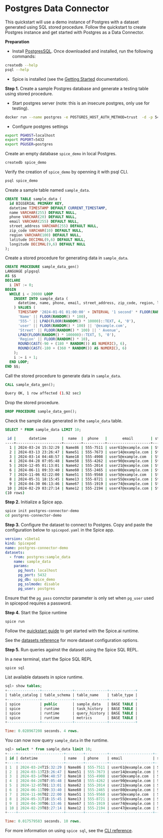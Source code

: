 # Postgres Data Connector

This quickstart will use a demo instance of Postgres with a dataset generated using SQL stored procedure. Follow the quickstart to create Postgres instance and get started with Postgres as a Data Connector.

**Preparation**

- Install [PostgresSQL](https://www.postgresql.org/download/). Once downloaded and installed, run the following commands:

```bash
createdb --help
psql --help
```

- Spice is installed (see the [Getting Started](https://docs.spiceai.org/getting-started) documentation).

**Step 1.** Create a sample Postgres database and generate a testing table using stored procedure.

- Start postgres server (note: this is an insecure postgres, only use for testing).

```bash
docker run --name postgres -e POSTGRES_HOST_AUTH_METHOD=trust  -d -p 5432:5432 postgres
```

- Configure postgres settings

```bash
export PGHOST=localhost
export PGPORT=5432
export PGUSER=postgres
```

Create an empty database `spice_demo` in local Postgres.

```bash
createdb spice_demo
```

Verify the creation of `spice_demo` by openning it with psql CLI.

```bash
psql spice_demo
```

Create a sample table named `sample_data`.

```SQL
CREATE TABLE sample_data (
  id BIGSERIAL PRIMARY KEY,
  datetime TIMESTAMP DEFAULT CURRENT_TIMESTAMP,
  name VARCHAR(255) DEFAULT NULL,
  phone VARCHAR(20) DEFAULT NULL,
  email VARCHAR(255) DEFAULT NULL,
  street_address VARCHAR(255) DEFAULT NULL,
  zip_code VARCHAR(10) DEFAULT NULL,
  region VARCHAR(100) DEFAULT NULL,
  latitude DECIMAL(9,6) DEFAULT NULL,
  longitude DECIMAL(9,6) DEFAULT NULL
);
```

Create a stored procedure for generating data in `sample_data`.

```SQL
CREATE PROCEDURE sample_data_gen()
LANGUAGE plpgsql
AS $$
DECLARE
  i INT := 0;
BEGIN
  WHILE i < 20000 LOOP
    INSERT INTO sample_data (
      datetime, name, phone, email, street_address, zip_code, region, latitude, longitude
    ) VALUES (
      TIMESTAMP '2024-01-01 01:00:00' + INTERVAL '1 second' * FLOOR(RANDOM() * 31536000),
      'Name' || FLOOR(RANDOM() * 100),
      '555-' || LPAD(FLOOR(RANDOM() * 10000)::TEXT, 4, '0'),
      'user' || FLOOR(RANDOM() * 100) || '@example.com',
      'Street' || FLOOR(RANDOM() * 100) || ' Avenue',
      LPAD(FLOOR(RANDOM() * 100000)::TEXT, 5, '0'),
      'Region' || FLOOR(RANDOM() * 10),
      ROUND(CAST(-90 + (180 * RANDOM()) AS NUMERIC), 6),
      ROUND(CAST(-180 + (360 * RANDOM()) AS NUMERIC), 6)
    );
    i := i + 1;
  END LOOP;
END $$;
```

Call the stored procedure to generate data in `sample_data`.

```SQL
CALL sample_data_gen();
```

```bash
Query OK, 1 row affected (1.92 sec)
```

Drop the stored procedure.

```SQL
DROP PROCEDURE sample_data_gen();
```

Check the sample data generated in the `sample_data` table.

```SQL
SELECT * FROM sample_data LIMIT 10;
```

```bash
 id |      datetime       |  name  |  phone   |       email        | street_address  | zip_code | region  |  latitude  |  longitude
----+---------------------+--------+----------+--------------------+-----------------+----------+---------+------------+-------------
  1 | 2024-03-24 15:32:29 | Name86 | 555-7511 | user61@example.com | Street28 Avenue | 99036    | Region1 |  37.401720 |   98.195050
  2 | 2024-03-13 23:26:47 | Name51 | 555-7673 | user14@example.com | Street50 Avenue | 56498    | Region9 | -48.121413 |   24.399114
  3 | 2024-03-14 04:48:57 | Name18 | 555-4908 | user5@example.com  | Street94 Avenue | 90463    | Region7 | -43.850714 | -133.347619
  4 | 2024-04-28 07:05:48 | Name58 | 555-4262 | user90@example.com | Street38 Avenue | 38997    | Region9 | -64.336487 | -169.703826
  5 | 2024-12-05 01:13:01 | Name62 | 555-2014 | user21@example.com | Street22 Avenue | 24267    | Region9 |  -0.871213 | -136.917815
  6 | 2024-06-11 09:33:40 | Name60 | 555-2465 | user80@example.com | Street87 Avenue | 57574    | Region4 | -16.725530 |  -48.126485
  7 | 2024-11-06 02:22:00 | Name51 | 555-9568 | user5@example.com  | Street72 Avenue | 66055    | Region4 |  85.865851 |  -73.635508
  8 | 2024-05-31 18:15:45 | Name13 | 555-8721 | user55@example.com | Street21 Avenue | 96491    | Region8 |  49.269070 | -158.880790
  9 | 2024-04-30 06:13:46 | Name67 | 555-1919 | user74@example.com | Street49 Avenue | 90063    | Region6 | -59.289773 |  -86.577233
 10 | 2024-02-29 03:27:14 | Name12 | 555-2194 | user47@example.com | Street47 Avenue | 35029    | Region1 |   6.813841 |   52.001473
(10 rows)
```

**Step 2.** Initialize a Spice app.

```bash
spice init postgres-connector-demo
cd postgres-connector-demo
```

**Step 3.** Configure the dataset to connect to Postgres. Copy and paste the configuration below to `spicepod.yaml` in the Spice app.

```yaml
version: v1beta1
kind: Spicepod
name: postgres-connector-demo
datasets:
  - from: postgres:sample_data
    name: sample_data
    params:
      pg_host: localhost
      pg_port: 5432
      pg_db: spice_demo
      pg_sslmode: disable
      pg_user: postgres
```

Ensure that the `pg_pass` connctor parameter is only set when `pg_user` used in spicepod requires a password.

**Step 4.** Start the Spice runtime

```bash
spice run
```

Follow the [quickstart guide](https://docs.spiceai.org/getting-started) to get started with the Spice.ai runtime.

See the [datasets reference](https://docs.spiceai.org/reference/spicepod/datasets) for more dataset configuration options.

**Step 5.** Run queries against the dataset using the Spice SQL REPL.

In a new terminal, start the Spice SQL REPL

```bash
spice sql
```

List available datasets in spice runtime.

```sql
sql> show tables;
+---------------+--------------+---------------+------------+
| table_catalog | table_schema | table_name    | table_type |
+---------------+--------------+---------------+------------+
| spice         | public       | sample_data   | BASE TABLE |
| spice         | runtime      | task_history  | BASE TABLE |
| spice         | runtime      | query_history | BASE TABLE |
| spice         | runtime      | metrics       | BASE TABLE |
+---------------+--------------+---------------+------------+

Time: 0.028967208 seconds. 4 rows.
```

You can now now query `sample_data` in the runtime.

```sql
sql> select * from sample_data limit 10;
+----+---------------------+--------+----------+--------------------+-----------------+----------+---------+------------+-------------+
| id | datetime            | name   | phone    | email              | street_address  | zip_code | region  | latitude   | longitude   |
+----+---------------------+--------+----------+--------------------+-----------------+----------+---------+------------+-------------+
| 1  | 2024-03-24T15:32:29 | Name86 | 555-7511 | user61@example.com | Street28 Avenue | 99036    | Region1 | 37.401720  | 98.195050   |
| 2  | 2024-03-13T23:26:47 | Name51 | 555-7673 | user14@example.com | Street50 Avenue | 56498    | Region9 | -48.121413 | 24.399114   |
| 3  | 2024-03-14T04:48:57 | Name18 | 555-4908 | user5@example.com  | Street94 Avenue | 90463    | Region7 | -43.850714 | -133.347619 |
| 4  | 2024-04-28T07:05:48 | Name58 | 555-4262 | user90@example.com | Street38 Avenue | 38997    | Region9 | -64.336487 | -169.703826 |
| 5  | 2024-12-05T01:13:01 | Name62 | 555-2014 | user21@example.com | Street22 Avenue | 24267    | Region9 | -0.871213  | -136.917815 |
| 6  | 2024-06-11T09:33:40 | Name60 | 555-2465 | user80@example.com | Street87 Avenue | 57574    | Region4 | -16.725530 | -48.126485  |
| 7  | 2024-11-06T02:22:00 | Name51 | 555-9568 | user5@example.com  | Street72 Avenue | 66055    | Region4 | 85.865851  | -73.635508  |
| 8  | 2024-05-31T18:15:45 | Name13 | 555-8721 | user55@example.com | Street21 Avenue | 96491    | Region8 | 49.269070  | -158.880790 |
| 9  | 2024-04-30T06:13:46 | Name67 | 555-1919 | user74@example.com | Street49 Avenue | 90063    | Region6 | -59.289773 | -86.577233  |
| 10 | 2024-02-29T03:27:14 | Name12 | 555-2194 | user47@example.com | Street47 Avenue | 35029    | Region1 | 6.813841   | 52.001473   |
+----+---------------------+--------+----------+--------------------+-----------------+----------+---------+------------+-------------+

Time: 0.017579583 seconds. 10 rows.
```

For more information on using `spice sql`, see the [CLI reference](https://docs.spiceai.org/cli/reference/sql).
